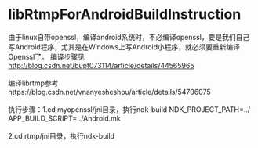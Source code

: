 # libRtmpForAndroidBuildInstruction

由于linux自带openssl，编译android系统时，不必编译openssl，要是我们自己写Android程序，尤其是在Windows上写Android小程序，就必须要重新编译Openssl了。
编译步骤见 http://blog.csdn.net/bupt073114/article/details/44565965<BR/><BR/>
编译librtmp参考https://blog.csdn.net/vnanyesheshou/article/details/54706075<BR/><BR/>
执行步骤：1.cd myopenssl/jni目录，执行ndk-build NDK_PROJECT_PATH=../               APP_BUILD_SCRIPT=../Android.mk<BR/><BR/>
         2.cd rtmp/jni目录，执行ndk-build<BR/><BR/>
